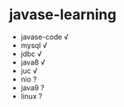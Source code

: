 # javase-learning
- javase-code √
- mysql       √
- jdbc        √
- java8       √
- juc         √
- nio         ?
- java9       ?
- linux       ?
